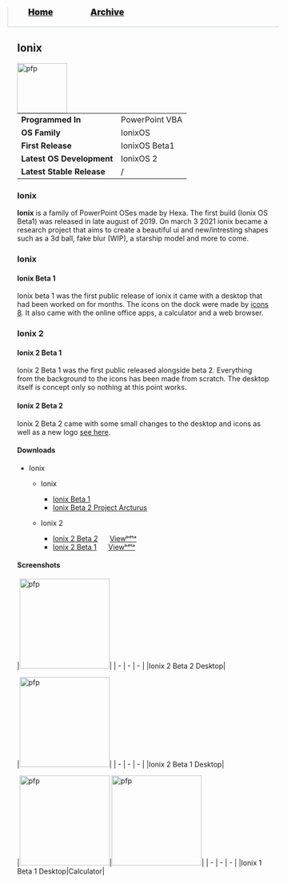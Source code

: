 <blockquote style="background: #0000;border-bottom: 1px solid #B2D2E1;height: 30px;margin: 0 -20px 20px;padding: 0px 20px 9px 40px;">
  <p style=""><a href="https://hexa-one.github.io/pptos-wiki/" style="font-size: 17px;font-weight: 900;font-style: normal;text-shadow: rgba(255,255,255,0.9) 0 1px 0;">Home</a>&nbsp;&nbsp;&nbsp;&nbsp;&nbsp;&nbsp;&nbsp;&nbsp;&nbsp;&nbsp;&nbsp;&nbsp;&nbsp;&nbsp;&nbsp;&nbsp;&nbsp;&nbsp;
    <a href="https://hexa-one.github.io/pptos-wiki/archive/" style="font-size: 17px;font-weight: 900;font-style: normal;text-shadow: rgba(255,255,255,0.9) 0 1px 0;">Archive</a>
  </p>
</blockquote>

## Ionix

<a>
  <img align="left" height="100" alt="pfp" src="https://user-images.githubusercontent.com/58103738/136655782-41927202-0c8a-40e4-bd08-296868275a6a.png" />
</a>

|                           |                               |
| ------------------------- | ----------------------------- |
| **Programmed In**         | PowerPoint VBA                |
| **OS Family**             | IonixOS                       |
| **First Release**         | IonixOS Beta1                 |
| **Latest OS Development** | IonixOS 2                     |
| **Latest Stable Release** | /                             |

### Ionix

**Ionix** is a family of PowerPoint OSes made by Hexa. The first build (Ionix OS Beta1) was released in late august of 2019. On march 3 2021 ionix became a research project that aims to create a beautiful ui and new/intresting shapes such as a 3d ball, fake blur (WIP), a starship model and more to come.

### Ionix 

#### Ionix Beta 1

Ionix beta 1 was the first public release of ionix it came with a desktop that had been worked on for months. The icons on the dock were made by [icons 8](https://icons8.com/). It also came with the online office apps, a calculator and a web browser.

### Ionix 2

#### Ionix 2 Beta 1

Ionix 2 Beta 1 was the first public released alongside beta 2. Everything from the background to the icons has been made from scratch. The desktop itself is concept only so nothing at this point works.

#### Ionix 2 Beta 2

Ionix 2 Beta 2 came with some small changes to the desktop and icons as well as a new logo [see here](https://user-images.githubusercontent.com/58103738/136655782-41927202-0c8a-40e4-bd08-296868275a6a.png).

#### Downloads

- Ionix
    - Ionix
      - [Ionix Beta 1](https://archive.org/download/pptoswiki_archive_26_09_2021/pptoswiki_archive_26_09_2021.zip/hexa%2FIONIX_OS_BETA_1.pptm)
      - [Ionix Beta 2 Project Arcturus](https://archive.org/download/pptoswiki_archive_26_09_2021/pptoswiki_archive_26_09_2021.zip/hexa%2FProject_Arcturus_ionix_os_beta_2.pptm)

    - Ionix 2
      - [Ionix 2 Beta 2](https://github.com/hexa-one/pptos-wiki/raw/gh-pages/files/Ionix_OS/build20-beta2-lock.pptm)&nbsp;&nbsp;&nbsp;&nbsp;&nbsp; [Viewᵇᵉᵗᵃ](https://hexa-one.github.io/pptos-wiki/viewer/Ionix_OS/build20_beta2)
      - [Ionix 2 Beta 1](https://github.com/hexa-one/pptos-wiki/raw/gh-pages/files/Ionix_OS/build10-beta1-lock.pptm)&nbsp;&nbsp;&nbsp;&nbsp;&nbsp; [Viewᵇᵉᵗᵃ](https://hexa-one.github.io/pptos-wiki/viewer/Ionix_OS/build10_beta1)

#### Screenshots

|<a href="https://user-images.githubusercontent.com/58103738/136656930-17a5ca40-ee80-401f-a6e0-aa0e38c336a3.png"><img height="180" alt="pfp" src="https://user-images.githubusercontent.com/58103738/136656930-17a5ca40-ee80-401f-a6e0-aa0e38c336a3.png" /></a>|
| - | - | - |
|Ionix 2 Beta 2 Desktop|

|<a href="https://user-images.githubusercontent.com/58103738/136656916-4356dddf-2500-4e53-beea-9f78931857d0.png"><img height="180" alt="pfp" src="https://user-images.githubusercontent.com/58103738/136656916-4356dddf-2500-4e53-beea-9f78931857d0.png" /></a>|
| - | - | - |
|Ionix 2 Beta 1 Desktop|

|<a href="https://user-images.githubusercontent.com/58103738/136657055-9858078e-8609-4a89-b294-95bd5c8f4c4e.png"><img height="180" alt="pfp" src="https://user-images.githubusercontent.com/58103738/136657055-9858078e-8609-4a89-b294-95bd5c8f4c4e.png" /></a>|<a href="https://user-images.githubusercontent.com/58103738/136657088-304d18f1-3494-4ba7-a18b-f5eba1b5e135.png"><img height="180" alt="pfp" src="https://user-images.githubusercontent.com/58103738/136657088-304d18f1-3494-4ba7-a18b-f5eba1b5e135.png" /></a>|
| - | - | - |
|Ionix 1 Beta 1 Desktop|Calculator|

<body style="background-image: url(https://raw.githubusercontent.com/hexa-one/pptos-wiki/gh-pages/assets/background/background.png);background-repeat: no-repeat;background-attachment: fixed;background-size: cover;">

